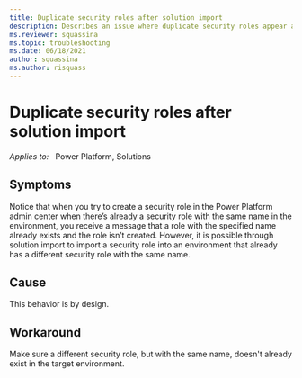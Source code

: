 ```yaml
---
title: Duplicate security roles after solution import
description: Describes an issue where duplicate security roles appear after solution import.
ms.reviewer: squassina
ms.topic: troubleshooting
ms.date: 06/18/2021
author: squassina
ms.author: risquass
---
```

# Duplicate security roles after solution import

_Applies to:_ &nbsp; Power Platform, Solutions

## Symptoms

Notice that when you try to create a security role in the Power Platform admin center when there’s already a security role with the same name in the environment, you receive a message that a role with the specified name already exists and the role isn’t created. However, it is possible through solution import to import a security role into an environment that already has a different security role with the same name.

## Cause

This behavior is by design.

## Workaround

Make sure a different security role, but with the same name, doesn't already exist in the target environment.